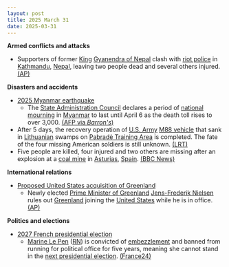 ```yaml
---
layout: post
title: 2025 March 31
date: 2025-03-31
---
```



**Armed conflicts and attacks**

* Supporters of former [King](https://en.wikipedia.org/wiki/King_of_Nepal "King of Nepal") [Gyanendra of Nepal](https://en.wikipedia.org/wiki/Gyanendra_of_Nepal "Gyanendra of Nepal") clash with [riot police](https://en.wikipedia.org/wiki/Riot_police "Riot police") in [Kathmandu](https://en.wikipedia.org/wiki/Kathmandu "Kathmandu"), [Nepal](https://en.wikipedia.org/wiki/Nepal "Nepal"), leaving two people dead and several others injured. [(AP)](https://apnews.com/article/nepal-former-king-gyanendra-monarchy-protest-829d18b4cfadc9fa51f686c221901bf6)

**Disasters and accidents**

* [2025 Myanmar earthquake](https://en.wikipedia.org/wiki/2025_Myanmar_earthquake "2025 Myanmar earthquake")
  + The [State Administration Council](https://en.wikipedia.org/wiki/State_Administration_Council "State Administration Council") declares a period of [national mourning](https://en.wikipedia.org/wiki/National_day_of_mourning "National day of mourning") in [Myanmar](https://en.wikipedia.org/wiki/Myanmar "Myanmar") to last until April 6 as the death toll rises to over 3,000. [(AFP via *Barron's*)](https://www.barrons.com/news/myanmar-junta-declares-a-week-of-national-mourning-after-quake-faee3b34)
* After 5 days, the recovery operation of [U.S. Army](https://en.wikipedia.org/wiki/United_States_Army "United States Army") [M88 vehicle](https://en.wikipedia.org/wiki/M88_recovery_vehicle "M88 recovery vehicle") that sank in [Lithuanian](https://en.wikipedia.org/wiki/Lithuania "Lithuania") swamps on [Pabradė Training Area](https://en.wikipedia.org/wiki/Pabrad%C4%97_Training_Area "Pabradė Training Area") is completed. The fate of the four missing American soldiers is still unknown. [(LRT)](https://www.lrt.lt/en/news-in-english/19/2525052/lithuania-recovers-us-army-vehicle-from-swamp?srsltid=AfmBOooFIeD1JqZpTZp2lj3mWCqZE2Yd_QEIjTUsGNEQAzXcpp8MiZpy)
* Five people are killed, four injured and two others are missing after an explosion at a [coal mine](https://en.wikipedia.org/wiki/Coal_mining "Coal mining") in [Asturias](https://en.wikipedia.org/wiki/Asturias "Asturias"), [Spain](https://en.wikipedia.org/wiki/Spain "Spain"). [(BBC News)](https://www.bbc.co.uk/news/articles/c9dj1dx0y78o)

**International relations**

* [Proposed United States acquisition of Greenland](https://en.wikipedia.org/wiki/Proposed_United_States_acquisition_of_Greenland "Proposed United States acquisition of Greenland")
  + Newly elected [Prime Minister of Greenland](https://en.wikipedia.org/wiki/Prime_Minister_of_Greenland "Prime Minister of Greenland") [Jens-Frederik Nielsen](https://en.wikipedia.org/wiki/Jens-Frederik_Nielsen "Jens-Frederik Nielsen") rules out [Greenland](https://en.wikipedia.org/wiki/Greenland "Greenland") joining the [United States](https://en.wikipedia.org/wiki/United_States "United States") while he is in office. [(AP)](https://apnews.com/article/greenland-trump-denmark-ff85e2f04c5e967b1bbd7714b9972bf8)

**Politics and elections**

* [2027 French presidential election](https://en.wikipedia.org/wiki/2027_French_presidential_election "2027 French presidential election")
  + [Marine Le Pen](https://en.wikipedia.org/wiki/Marine_Le_Pen "Marine Le Pen") ([RN](https://en.wikipedia.org/wiki/National_Rally "National Rally")) is convicted of [embezzlement](https://en.wikipedia.org/wiki/Embezzlement "Embezzlement") and banned from running for political office for five years, meaning she cannot stand in the [next presidential election](https://en.wikipedia.org/wiki/2027_French_presidential_election "2027 French presidential election"). [(France24)](https://www.france24.com/en/live-news/20250331-%F0%9F%94%B4-french-court-convicts-far-right-leader-marine-le-pen-in-embezzlement-trial)

